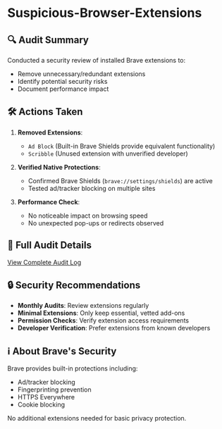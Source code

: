 # Suspicious-Browser-Extensions

## 🔍 Audit Summary
Conducted a security review of installed Brave extensions to:
- Remove unnecessary/redundant extensions
- Identify potential security risks
- Document performance impact

## 🛠️ Actions Taken
1. **Removed Extensions**:
   - `Ad Block` (Built-in Brave Shields provide equivalent functionality)
   - `Scribble` (Unused extension with unverified developer)

2. **Verified Native Protections**:
   - Confirmed Brave Shields (`brave://settings/shields`) are active
   - Tested ad/tracker blocking on multiple sites

3. **Performance Check**:
   - No noticeable impact on browsing speed
   - No unexpected pop-ups or redirects observed

## 📝 Full Audit Details
[View Complete Audit Log](./extension_audit_log.md)

## 🔒 Security Recommendations
- **Monthly Audits**: Review extensions regularly
- **Minimal Extensions**: Only keep essential, vetted add-ons
- **Permission Checks**: Verify extension access requirements
- **Developer Verification**: Prefer extensions from known developers

## ℹ️ About Brave's Security
Brave provides built-in protections including:
- Ad/tracker blocking
- Fingerprinting prevention
- HTTPS Everywhere
- Cookie blocking

No additional extensions needed for basic privacy protection.
